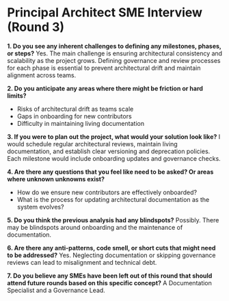 # Principal Architect SME Interview (Round 3)

**1. Do you see any inherent challenges to defining any milestones, phases, or steps?**
Yes. The main challenge is ensuring architectural consistency and scalability as the project grows. Defining governance and review processes for each phase is essential to prevent architectural drift and maintain alignment across teams.

**2. Do you anticipate any areas where there might be friction or hard limits?**
- Risks of architectural drift as teams scale
- Gaps in onboarding for new contributors
- Difficulty in maintaining living documentation

**3. If you were to plan out the project, what would your solution look like?**
I would schedule regular architectural reviews, maintain living documentation, and establish clear versioning and deprecation policies. Each milestone would include onboarding updates and governance checks.

**4. Are there any questions that you feel like need to be asked? Or areas where unknown unknowns exist?**
- How do we ensure new contributors are effectively onboarded?
- What is the process for updating architectural documentation as the system evolves?

**5. Do you think the previous analysis had any blindspots?**
Possibly. There may be blindspots around onboarding and the maintenance of documentation.

**6. Are there any anti-patterns, code smell, or short cuts that might need to be addressed?**
Yes. Neglecting documentation or skipping governance reviews can lead to misalignment and technical debt.

**7. Do you believe any SMEs have been left out of this round that should attend future rounds based on this specific concept?**
A Documentation Specialist and a Governance Lead. 